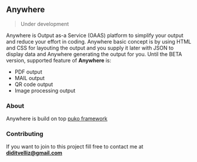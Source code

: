 ## Anywhere

> Under development

Anywhere is Output as-a Service (OAAS) platform to simplify your output and reduce your effort in coding. 
Anywhere basic concept is by using HTML and CSS for layouting the output and you supply it later with JSON to display data and Anywhere generating the output for you.
Until the BETA version, supported feature of **Anywhere** is:

* PDF output
* MAIL output
* QR code output
* Image processing output

### About

Anywhere is build on top [puko framework](https://github.com/Velliz/pukoframework)

### Contributing

If you want to join to this project fill free to contact me at **diditvelliz@gmail.com**

